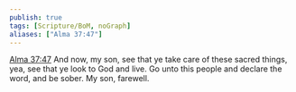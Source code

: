 ```yaml
---
publish: true
tags: [Scripture/BoM, noGraph]
aliases: ["Alma 37:47"]
---
```

[Alma 37:47](https://churchofjesuschrist.org/study/scriptures/bofm/alma/37?lang=eng&id=p47#p47) And now, my son, see that ye take care of these sacred things, yea, see that ye look to God and live. Go unto this people and declare the word, and be sober. My son, farewell.




